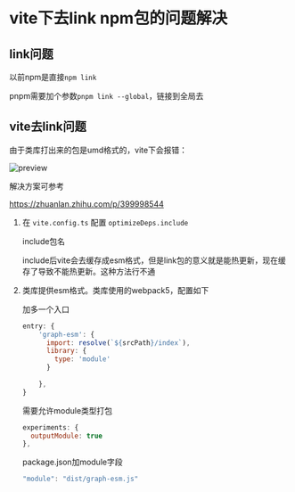 # vite下去link npm包的问题解决



## link问题

以前npm是直接`npm link`

pnpm需要加个参数`pnpm link --global`，链接到全局去



## vite去link问题

由于类库打出来的包是umd格式的，vite下会报错：

![preview](/images/v2-e6316bd48ca221740f4b99bff43159a2_r.jpg)



解决方案可参考

https://zhuanlan.zhihu.com/p/399998544



1. 在 `vite.config.ts` 配置 `optimizeDeps.include`

   include包名

   include后vite会去缓存成esm格式，但是link包的意义就是能热更新，现在缓存了导致不能热更新。这种方法行不通

2. 类库提供esm格式。类库使用的webpack5，配置如下

   加多一个入口

   ```js
   entry: {
       'graph-esm': {
         import: resolve(`${srcPath}/index`),
         library: {
           type: 'module'
         }
           
       },
   }
   ```

   需要允许module类型打包

   ```js
   experiments: {
     outputModule: true
   },
   ```

   
   
   package.json加module字段
   
   ```js
   "module": "dist/graph-esm.js"
   ```
   
   


